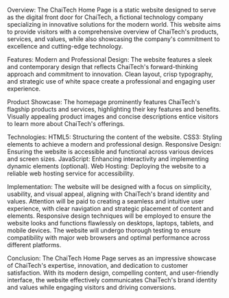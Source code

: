 Overview:
The ChaiTech Home Page is a static website designed to serve as the digital front door for ChaiTech, a fictional technology company specializing in innovative solutions for the modern world. This website aims to provide visitors with a comprehensive overview of ChaiTech's products, services, and values, while also showcasing the company's commitment to excellence and cutting-edge technology.

Features:
Modern and Professional Design:
The website features a sleek and contemporary design that reflects ChaiTech's forward-thinking approach and commitment to innovation.
Clean layout, crisp typography, and strategic use of white space create a professional and engaging user experience.

Product Showcase:
The homepage prominently features ChaiTech's flagship products and services, highlighting their key features and benefits.
Visually appealing product images and concise descriptions entice visitors to learn more about ChaiTech's offerings.

Technologies:
HTML5: Structuring the content of the website.
CSS3: Styling elements to achieve a modern and professional design.
Responsive Design: Ensuring the website is accessible and functional across various devices and screen sizes.
JavaScript: Enhancing interactivity and implementing dynamic elements (optional).
Web Hosting: Deploying the website to a reliable web hosting service for accessibility.

Implementation:
The website will be designed with a focus on simplicity, usability, and visual appeal, aligning with ChaiTech's brand identity and values.
Attention will be paid to creating a seamless and intuitive user experience, with clear navigation and strategic placement of content and elements.
Responsive design techniques will be employed to ensure the website looks and functions flawlessly on desktops, laptops, tablets, and mobile devices.
The website will undergo thorough testing to ensure compatibility with major web browsers and optimal performance across different platforms.

Conclusion:
The ChaiTech Home Page serves as an impressive showcase of ChaiTech's expertise, innovation, and dedication to customer satisfaction. With its modern design, compelling content, and user-friendly interface, the website effectively communicates ChaiTech's brand identity and values while engaging visitors and driving conversions.
